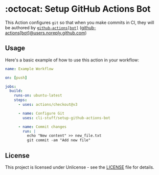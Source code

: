 # :octocat: Setup GitHub Actions Bot

This Action configures `git` so that when you make commits in CI, they will be authored by [`github-actions[bot]`](https://github.com/features/actions) ([github-actions[bot]@users.noreply.github.com](mailto:github-actions[bot]@users.noreply.github.com))

## Usage

Here's a basic example of how to use this action in your workflow:

```yaml
name: Example Workflow

on: [push]

jobs:
  build:
    runs-on: ubuntu-latest
    steps:
      - uses: actions/checkout@v3

      - name: Configure Git
        uses: cli-stuff/setup-github-actions-bot

      - name: Commit changes
        run: |
          echo "New content" >> new_file.txt
          git commit -am "Add new file"
```

## License

This project is licensed under Unlicense - see the [LICENSE](LICENSE) file for details.

